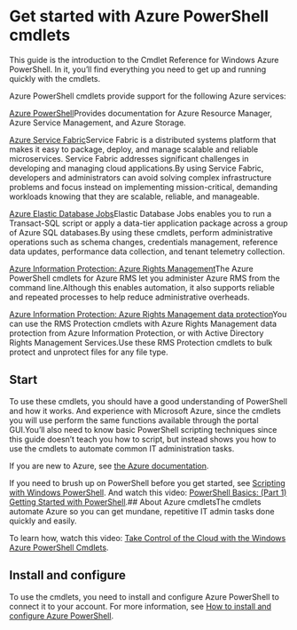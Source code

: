 # Get started with Azure PowerShell cmdlets

This guide is the introduction to the Cmdlet Reference for Windows Azure PowerShell. In it, you’ll find everything you need to get up and running quickly with the cmdlets.

Azure PowerShell cmdlets provide support for the following Azure services:

[Azure PowerShell](https://docs.microsoft.com/en-us/powershell)Provides documentation for Azure Resource Manager, Azure Service Management, and Azure Storage.

[Azure Service Fabric](https://docs.microsoft.com/en-us/powershell/servicefabric/vlatest/servicefabric)Service Fabric is a distributed systems platform that makes it easy to package, deploy, and manage scalable and reliable microservices. Service Fabric addresses significant challenges in developing and managing cloud applications.By using Service Fabric, developers and administrators can avoid solving complex infrastructure problems and focus instead on implementing mission-critical, demanding workloads knowing that they are scalable, reliable, and manageable.

[Azure Elastic Database Jobs](https://docs.microsoft.com/en-us/powershell/elasticdatabasejobs/v0.8.33/elasticdatabasejobs)Elastic Database Jobs enables you to run a Transact-SQL script or apply a data-tier application package across a group of Azure SQL databases.By using these cmdlets, perform administrative operations such as schema changes, credentials management, reference data updates, performance data collection, and tenant telemetry collection.

[Azure Information Protection: Azure Rights Management](https://docs.microsoft.com/en-us/powershell/aadrm%20module/vlatest/rightsmanagement)The Azure PowerShell cmdlets for Azure RMS let you administer Azure RMS from the command line.Although this enables automation, it also supports reliable and repeated processes to help reduce administrative overheads.

[Azure Information Protection: Azure Rights Management data protection](https://docs.microsoft.com/en-us/powershell/rmsprotection%20module/vlatest/rightsprotection)You can use the RMS Protection cmdlets with Azure Rights Management data protection from Azure Information Protection, or with Active Directory Rights Management Services.Use these RMS Protection cmdlets to bulk protect and unprotect files for any file type.

## Start

To use these cmdlets, you should have a good understanding of PowerShell and how it works.
And experience with Microsoft Azure, since the cmdlets you will use perform the same functions available through the portal GUI.You’ll also need to know basic PowerShell scripting techniques since this guide doesn’t teach you how to script, but instead shows you how to use the cmdlets to automate common IT administration tasks.

If you are new to Azure, see [the Azure documentation](https://azure.microsoft.com/en-us/#).

If you need to brush up on PowerShell before you get started, see [Scripting with Windows PowerShell](https://technet.microsoft.com/en-us/library/bb978526.aspx).
And watch this video: [PowerShell Basics: (Part 1) Getting Started with PowerShell](https://channel9.msdn.com/Blogs/Taste-of-Premier/PowerShellBasicsPart1).## About Azure cmdletsThe cmdlets automate Azure so you can get mundane, repetitive IT admin tasks done quickly and easily.

To learn how, watch this video: [Take Control of the Cloud with the Windows Azure PowerShell Cmdlets](https://channel9.msdn.com/Events/TechEd/NorthAmerica/2013/WAD-B305#fbid=).

## Install and configure

To use the cmdlets, you need to install and configure Azure PowerShell to connect it to your account. For more information, see [How to install and configure Azure PowerShell](https://azure.microsoft.com/en-in/documentation/articles/powershell-install-configure/).
